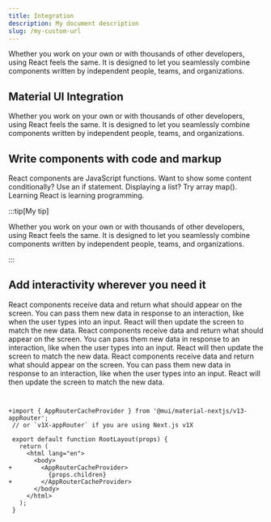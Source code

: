 ```yaml
---
title: Integration
description: My document description
slug: /my-custom-url
---
```


Whether you work on your own or with thousands of other developers, using React feels the same. It is designed to let you seamlessly combine components written by independent people, teams, and organizations.

## Material UI Integration

Whether you work on your own or with thousands of other developers, using React feels the same. It is designed to let you seamlessly combine components written by independent people, teams, and organizations.

## Write components with code and markup

React components are JavaScript functions. Want to show some content conditionally? Use an if statement. Displaying a list? Try array map(). Learning React is learning programming.

:::tip[My tip]

Whether you work on your own or with thousands of other developers, using React feels the same. It is designed to let you seamlessly combine components written by independent people, teams, and organizations.

:::

## Add interactivity wherever you need it

React components receive data and return what should appear on the screen. You can pass them new data in response to an interaction, like when the user types into an input. React will then update the screen to match the new data.
React components receive data and return what should appear on the screen. You can pass them new data in response to an interaction, like when the user types into an input. React will then update the screen to match the new data.
React components receive data and return what should appear on the screen. You can pass them new data in response to an interaction, like when the user types into an input. React will then update the screen to match the new data.

```


+import { AppRouterCacheProvider } from '@mui/material-nextjs/v13-appRouter';
 // or `v1X-appRouter` if you are using Next.js v1X

 export default function RootLayout(props) {
   return (
     <html lang="en">
       <body>
+        <AppRouterCacheProvider>
           {props.children}
+        </AppRouterCacheProvider>
       </body>
     </html>
   );
 }



```
